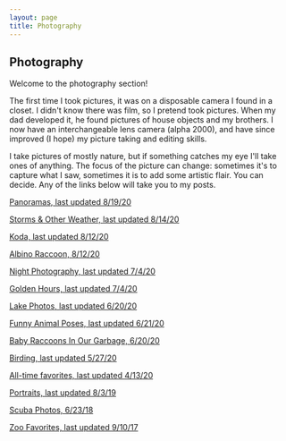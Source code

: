 ```yaml
---
layout: page
title: Photography
---
```

## Photography
Welcome to the photography section!

The first time I took pictures, it was on a disposable camera I found in a closet. I didn't know there was film, so I pretend took pictures. When my dad developed it, he found pictures of house objects and my brothers. I now have an interchangeable lens camera (alpha 2000), and have since improved (I hope) my picture taking and editing skills.

I take pictures of mostly nature, but if something catches my eye I'll take ones of anything. The focus of the picture can change: sometimes it's to capture what I saw, sometimes it is to add some artistic flair. You can decide. Any of the links below will take you to my posts.

[Panoramas, last updated 8/19/20](/blog/Photography/Panoramas/)

[Storms & Other Weather, last updated 8/14/20](/blog/Photography/Weather/)

[Koda, last updated 8/12/20](/blog/Photography/Koda/)

[Albino Raccoon, 8/12/20](/blog/Photography/Albino-Raccoon/)

[Night Photography, last updated 7/4/20](/blog/Photography/Night-Photography/)

[Golden Hours, last updated 7/4/20](/blog/Photography/Golden-Hours/)

[Lake Photos, last updated 6/20/20](/blog/Photography/Lake-Photos/)

[Funny Animal Poses, last updated 6/21/20](/blog/Photography/Funny-Animal-Poses/)

[Baby Raccoons In Our Garbage, 6/20/20](/blog/Photography/Baby-Raccoons-In-Our-Garbage/)

[Birding, last updated 5/27/20](/blog/Photography/Birding/)

[All-time favorites, last updated 4/13/20](/blog/Photography/AllTime-Favorites/)

[Portraits, last updated 8/3/19](/blog/Photography/Portraits/)

[Scuba Photos, 6/23/18](/blog/Photography/Scuba-Photos/)

[Zoo Favorites, last updated 9/10/17](/blog/Photography/Zoo-Favorites/)